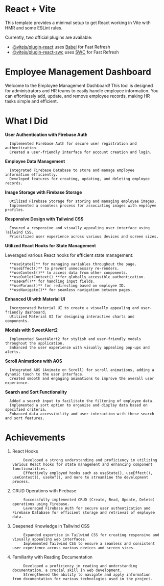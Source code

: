 # React + Vite

This template provides a minimal setup to get React working in Vite with HMR and some ESLint rules.

Currently, two official plugins are available:

- [@vitejs/plugin-react](https://github.com/vitejs/vite-plugin-react/blob/main/packages/plugin-react/README.md) uses [Babel](https://babeljs.io/) for Fast Refresh
- [@vitejs/plugin-react-swc](https://github.com/vitejs/vite-plugin-react-swc) uses [SWC](https://swc.rs/) for Fast Refresh

# Employee Management Dashboard
Welcome to the Employee Management Dashboard! This tool is designed for administrators and HR teams to easily handle employee information. You can effortlessly add, update, and remove employee records, making HR tasks simple and efficient.

# What I Did
**User Authentication with Firebase Auth**

      Implemented Firebase Auth for secure user registration and authentication.
      Created a user-friendly interface for account creation and login.


**Employee Data Management**

      Integrated Firebase Database to store and manage employee information efficiently.
      Developed features for creating, updating, and deleting employee records.


**Image Storage with Firebase Storage**

      Utilized Firebase Storage for storing and managing employee images.
      Implemented a seamless process for associating images with employee profiles.


**Responsive Design with Tailwind CSS**

      Ensured a responsive and visually appealing user interface using Tailwind CSS.
      Prioritized user experience across various devices and screen sizes.


**Utilized React Hooks for State Management**

  Leveraged various React hooks for efficient state management:

      **useState()** for managing variables throughout the page.
      **useEffect()** to prevent unnecessary re-renders.
      **useContext()** to access data from other components.
      **useOutletContext() **for globally accessible authentication.
      **useRef()** for handling input fields.
      **useParams()** for redirecting based on employee ID.
      **useNavigate()** for seamless navigation between pages.


**Enhanced UI with Material UI**

      Incorporated Material UI to create a visually appealing and user-friendly dashboard.
      Utilized Material UI for designing interactive charts and components.


**Modals with SweetAlert2**

      Implemented SweetAlert2 for stylish and user-friendly modals throughout the application.
      Enhanced the user experience with visually appealing pop-ups and alerts.


**Scroll Animations with AOS**

      Integrated AOS (Animate on Scroll) for scroll animations, adding a dynamic touch to the user interface.
      Created smooth and engaging animations to improve the overall user experience.


**Search and Sort Functionality**

      Added a search input to facilitate the filtering of employee data.
      Implemented a sort option to organize and display data based on specified criteria.
      Enhanced data accessibility and user interaction with these search and sort features.

# Achievements
1. React Hooks

            Developed a strong understanding and proficiency in utilizing various React hooks for state management and enhancing component functionalities.
            Effectively employed hooks such as useState(), useEffect(), useContext(), useRef(), and more to streamline the development process.


2. CRUD Operations with Firebase

            Successfully implemented CRUD (Create, Read, Update, Delete) operations using Firebase.
            Leveraged Firebase Auth for secure user authentication and Firebase Database for efficient storage and retrieval of employee data.


3. Deepened Knowledge in Tailwind CSS

            Expanded expertise in Tailwind CSS for creating responsive and visually appealing web interfaces.
            Implemented Tailwind CSS to ensure a seamless and consistent user experience across various devices and screen sizes.


4. Familiarity with Reading Documentation

            Developed a proficiency in reading and understanding documentation, a crucial skill in web development.
            Strengthened the ability to navigate and apply information from documentation for various technologies used in the project.
